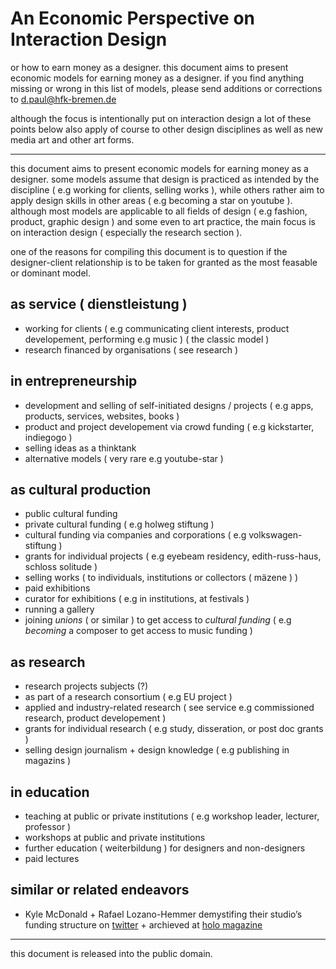 # An Economic Perspective on Interaction Design

or how to earn money as a designer. this document aims to present economic models for earning money as a designer. if you find anything missing or wrong in this list of models, please send additions or corrections to d.paul@hfk-bremen.de

although the focus is intentionally put on interaction design a lot of these points below also apply of course to other design disciplines as well as new media art and other art forms.

---

this document aims to present economic models for earning money as a designer. some models assume that design is practiced as intended by the discipline ( e.g working for clients, selling works ), while others rather aim to apply design skills in other areas ( e.g becoming a star on youtube ). although most models are applicable to all fields of design ( e.g fashion, product, graphic design ) and some even to art practice, the main focus is on interaction design ( especially the research section ).

one of the reasons for compiling this document is to question if the designer-client relationship is to be taken for granted as the most feasable or dominant model.

## as service ( dienstleistung )

- working for clients ( e.g communicating client interests, product developement, performing e.g music ) ( the classic model )
- research financed by organisations ( see research )

## in entrepreneurship

- development and selling of self-initiated designs / projects ( e.g apps, products, services, websites, books )
- product and project developement via crowd funding ( e.g kickstarter, indiegogo )
- selling ideas as a thinktank
- alternative models ( very rare e.g youtube-star )

## as cultural production

- public cultural funding
- private cultural funding ( e.g holweg stiftung )
- cultural funding via companies and corporations ( e.g volkswagen-stiftung )
- grants for individual projects ( e.g eyebeam residency, edith-russ-haus, schloss solitude )
- selling works ( to individuals, institutions or collectors ( mäzene ) )
- paid exhibitions
- curator for exhibitions ( e.g in institutions, at festivals )
- running a gallery
- joining *unions* ( or similar ) to get access to *cultural funding* ( e.g *becoming* a composer to get access to music funding )

## as research

- research projects subjects (?)
- as part of a research consortium ( e.g EU project )
- applied and industry-related research ( see service e.g commissioned research, product developement )
- grants for individual research ( e.g study, disseration, or post doc grants )
- selling design journalism + design knowledge ( e.g publishing in magazins ) 

## in education

- teaching at public or private institutions ( e.g workshop leader, lecturer, professor )
- workshops at public and private institutions
- further education ( weiterbildung ) for designers and non-designers
- paid lectures

## similar or related endeavors

- Kyle McDonald + Rafael Lozano-Hemmer demystifing their studio’s funding structure on [twitter](https://twitter.com/errafael/status/1475724455359963144) + archieved at [holo magazine](https://www.holo.mg/stream/kyle-mcdonald-rafael-lozano-hemmer-studio-funding-structure/)

---

this document is released into the public domain.

